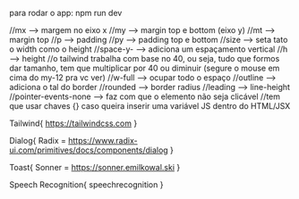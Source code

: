 para rodar o app:
    npm run dev

//mx --> margem no eixo x
    //my --> margin top e bottom (eixo y)
    //mt --> margin top
    //p --> padding
    //py --> padding top e bottom
    //size --> seta tato o width como o height
    //space-y- --> adiciona um espaçamento vertical
    //h --> height
    //o tailwind trabalha com base no 40, ou seja, tudo que formos dar tamanho, tem que multiplicar por 40 ou diminuir (segure o mouse em cima do my-12 pra vc ver)
    //w-full --> ocupar todo o espaço
    //outline --> adiciona o tal do border 
    //rounded --> border radius
    //leading --> line-height
    //pointer-events-none --> faz com que o elemento não seja clicável
    //tem que usar chaves {} caso queira inserir uma variável JS dentro do HTML/JSX

Tailwind{
    https://tailwindcss.com
}

Dialog{
    Radix = https://www.radix-ui.com/primitives/docs/components/dialog
}

Toast{
    Sonner = https://sonner.emilkowal.ski
}

Speech Recognition{
    speechrecognition
}
